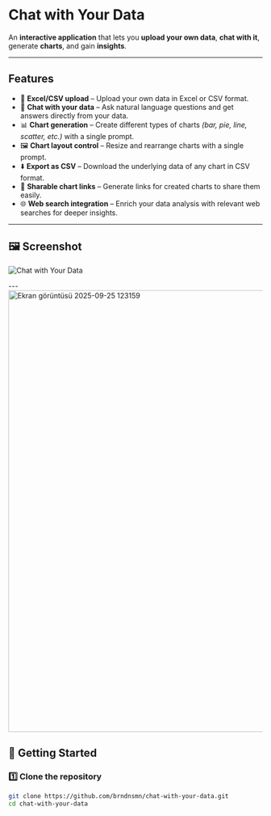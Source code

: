 # Chat with Your Data  

An **interactive application** that lets you **upload your own data**, **chat with it**, generate **charts**, and gain **insights**.  

---

## Features  
- 📂 **Excel/CSV upload** – Upload your own data in Excel or CSV format.  
- 💬 **Chat with your data** – Ask natural language questions and get answers directly from your data.  
- 📊 **Chart generation** – Create different types of charts *(bar, pie, line, scatter, etc.)* with a single prompt.  
- 🖼️ **Chart layout control** – Resize and rearrange charts with a single prompt.  
- ⬇️ **Export as CSV** – Download the underlying data of any chart in CSV format.  
- 🔗 **Sharable chart links** – Generate links for created charts to share them easily.  
- 🌐 **Web search integration** – Enrich your data analysis with relevant web searches for deeper insights.  

---

## 🖼️ Screenshot  
![Chat with Your Data](./screenshot.png)  

---<img width="1898" height="874" alt="Ekran görüntüsü 2025-09-25 123159" src="https://github.com/user-attachments/assets/ab18f219-786b-45dc-8263-2336d2d087ff" />


## 🚀 Getting Started  

### 1️⃣ Clone the repository  
```bash
git clone https://github.com/brndnsmn/chat-with-your-data.git
cd chat-with-your-data

